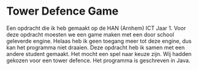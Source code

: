 # Tower Defence Game

Een opdracht die ik heb gemaakt op de HAN (Arnhem) ICT Jaar 1.
Voor deze opdracht moesten we een game maken met een door school geleverde engine. Helaas heb ik geen toegang meer tot deze engine, dus kan het programma niet draaien.
Deze opdracht heb ik samen met een andere student gemaakt. Het mocht een spel naar keuze zijn. Wij hadden gekozen voor een tower defence.
Het programma is geschreven in Java.
